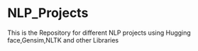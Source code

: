 # NLP_Projects
This is the Repository for different NLP projects using Hugging face,Gensim,NLTK and other Libraries 
